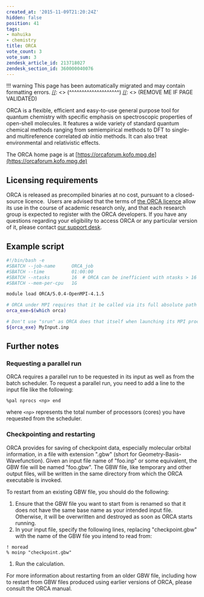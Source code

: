 ```yaml
---
created_at: '2015-11-09T21:20:24Z'
hidden: false
position: 41
tags:
- mahuika
- chemistry
title: ORCA
vote_count: 3
vote_sum: 3
zendesk_article_id: 213718027
zendesk_section_id: 360000040076
---
```




[//]: <> (REMOVE ME IF PAGE VALIDATED)
[//]: <> (vvvvvvvvvvvvvvvvvvvv)
!!! warning
    This page has been automatically migrated and may contain formatting errors.
[//]: <> (^^^^^^^^^^^^^^^^^^^^)
[//]: <> (REMOVE ME IF PAGE VALIDATED)

<!-- The above lines, specifying the category, section and title, must be
present and always comprising the first three lines of the article. -->

ORCA is a flexible, efficient and easy-to-use general purpose tool for
quantum chemistry with specific emphasis on spectroscopic properties of
open-shell molecules. It features a wide variety of standard quantum
chemical methods ranging from semiempirical methods to DFT to single-
and multireference correlated *ab initio* methods. It can also treat
environmental and relativistic effects.

The ORCA home page is
at [https://orcaforum.kofo.mpg.de](https://orcaforum.kofo.mpg.de)

## Licensing requirements

ORCA is released as precompiled binaries at no cost, pursuant to a
closed-source licence.  Users are advised that the terms of [the ORCA
licence](https://orcaforum.kofo.mpg.de/app.php/dlext/?view=detail&df_id=41)
allow its use in the course of academic research only, and that each
research group is expected to register with the ORCA developers. If you
have any questions regarding your eligibility to access ORCA or any
particular version of it, please contact [our support
desk](mailto:support@nesi.org.nz).

## Example script

``` bash
#!/bin/bash -e
#SBATCH --job-name      ORCA_job
#SBATCH --time          01:00:00
#SBATCH --ntasks        16  # ORCA can be inefficient with ntasks > 16
#SBATCH --mem-per-cpu   1G

module load ORCA/5.0.4-OpenMPI-4.1.5

# ORCA under MPI requires that it be called via its full absolute path
orca_exe=$(which orca)

# Don't use "srun" as ORCA does that itself when launching its MPI process.
${orca_exe} MyInput.inp
```

## Further notes

### Requesting a parallel run

ORCA requires a parallel run to be requested in its input as well as
from the batch scheduler. To request a parallel run, you need to add a
line to the input file like the following:

``` sl
%pal nprocs <np> end
```

where `<np>` represents the total number of processors (cores) you have
requested from the scheduler.

### Checkpointing and restarting

ORCA provides for saving of checkpoint data, especially molecular
orbital information, in a file with extension ".gbw" (short for
Geometry-Basis-Wavefunction). Given an input file name of "foo.inp" or
some equivalent, the GBW file will be named "foo.gbw". The GBW file,
like temporary and other output files, will be written in the same
directory from which the ORCA executable is invoked.

To restart from an existing GBW file, you should do the following:

1.  Ensure that the GBW file you want to start from is renamed so that
it does not have the same base name as your intended input file.
Otherwise, it will be overwritten and destroyed as soon as ORCA
starts running.
2.  In your input file, specify the following lines, replacing
"checkpoint.gbw" with the name of the GBW file you intend to read
from:

``` sl
! moread
% moinp "checkpoint.gbw"
```

1.  Run the calculation.

For more information about restarting from an older GBW file, including
how to restart from GBW files produced using earlier versions of ORCA,
please consult the ORCA manual.